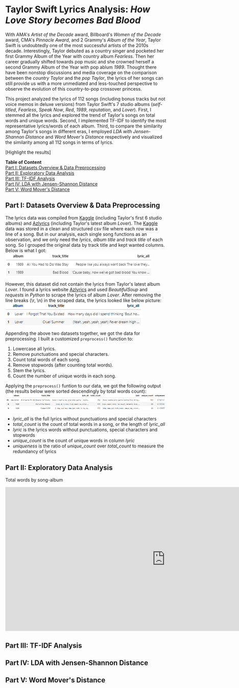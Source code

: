 # Taylor Swift Lyrics Analysis: *How Love Story becomes Bad Blood*

With AMA's *Artist of the Decade* award, Billboard's *Women of the Decade* award, CMA's *Pinnacle Award*, and 2 Grammy's *Album of the Year*, Taylor Swift is undoubtedly one of the most successful artists of the 2010s decade. Interestingly, Taylor debuted as a country singer and pocketed her first Grammy Album of the Year with country album *Fearless*. Then her career gradually shifted towards pop music and she crowned herself a second Grammy Album of the Year with pop ablum *1989*. Thought there have been nonstop discussions and media coverage on the comparison between the *country Taylor* and the *pop Taylor*, the lyrics of her songs can still provide us with a more unmediated and less-touched perspective to observe the evolution of this country-to-pop crossover princess.

This project analyzed the lyrics of 112 songs (including bonus tracks but not voice memos in deluxe versions) from Taylor Swift's 7 studio albums (*self-titled*, *Fearless*, *Speak Now*, *Red*, *1989*, *reputation*, and *Lover*). First, I stemmed all the lyrics and explored the trend of Taylor's songs on total words and unique words. Second, I implemented TF-IDF to identify the most representative lyrics/words of each album. Third, to compare the similarity among Taylor's songs in different eras, I employed *LDA with Jensen-Shannon Distance* and *Word Mover's Distance* respectively and visualized the similarity among all 112 songs in terms of lyrics.

[Highlight the results]

**Table of Content**   
[Part I: Datasets Overview & Data Preprocessing](#part-i-datasets-overview--data-preprocessing)  
[Part II: Exploratory Data Analysis](##part-ii-exploratory-data-analysis)  
[Part III: TF-IDF Analysis](#part-iii-tf-idf-analysis)  
[Part IV: LDA with Jensen-Shannon Distance](#part-iv-lda-with-jensen-shannon-distance)  
[Part V: Word Mover's Distance](#part-v-word-movers-distance)

## Part I: Datasets Overview & Data Preprocessing
The lyrics data was compiled from [Kaggle](https://www.kaggle.com/PromptCloudHQ/taylor-swift-song-lyrics-from-all-the-albums) (including Taylor's first 6 studio albums) and [Azlyrics](https://www.azlyrics.com/) (including Taylor's latest album *Lover*). The [Kaggle](https://www.kaggle.com/PromptCloudHQ/taylor-swift-song-lyrics-from-all-the-albums) data was stored in a clean and structured csv file where each row was a line of a song. But in our analysis, each single song functions as an observation, and we only need the *lyrics*, *album title* and *track title* of each song. So I grouped the original data by track title and kept wanted columns. Below is what I got:  
![Grouped_kaggle_file_head](/images/grouped_kaggle_file_head.png)

However, this dataset did not contain the lyrics from Taylor's latest album *Lover*. I found a lyrics website [Azlyrics](https://www.azlyrics.com/) and used *BeautifulSoup* and *requests* in *Python* to scrape the lyrics of album *Lover*. After removing the line breaks (\r, \n) in the scraped data, the lyrics looked like below picture:  
![Cleaned_azlyrics_file_head](/images/cleaned_azlyrics_file_head.png)

Appending the above two datasets together, we got the data for preprocessing. I built a customized `preprocess()` function to:
1. Lowercase all lyrics.
2. Remove punctuations and special characters.
3. Count total words of each song.
4. Remove stopwords (after counting total words).
5. Stem the lyrics.
6. Count the number of unique words in each song.

Applying the `preprocess()` funtion to our data, we got the following output (the results below were sorted descendingly by total words count):\
![Preprocessed_final_file_head_sorted](/images/preprocessed_final_file_head_sorted.png)
- *lyric_all* is the full lyrics without punctuations and special characters
- *total_count* is the count of total words in a song, or the length of *lyric_all*
- *lyric* is the lyrics words without punctuations, special characters and stopwords
- *unique_count* is the count of unique words in column *lyric*
- *uniqueness* is the ratio of *unique_count* over *total_count* to measure the redundancy of lyrics

## Part II: Exploratory Data Analysis
Total words by song-album

<iframe id="igraph" scrolling="no" style="border:none;" seamless="seamless" src="https://y-hang.github.io/NLP-TS_Lyrics_Project/images/uniqueness_by_song.html" height="450" width="1000"></iframe>

## Part III: TF-IDF Analysis
## Part IV: LDA with Jensen-Shannon Distance
## Part V: Word Mover's Distance